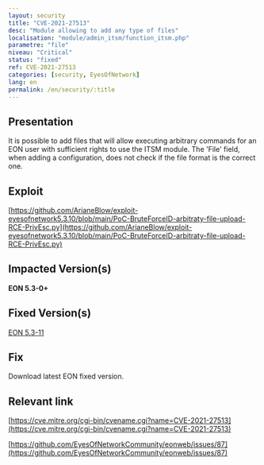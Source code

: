 ```yaml
---
layout: security
title: "CVE-2021-27513"
desc: "Module allowing to add any type of files"
localisation: "module/admin_itsm/function_itsm.php"
parametre: "file"
niveau: "Critical"
status: "fixed"
ref: CVE-2021-27513
categories: [security, EyesOfNetwork]
lang: en
permalink: /en/security/:title
---
```


## Presentation

It is possible to add files that will allow executing arbitrary commands for an EON user with sufficient rights to use the ITSM module. The 'File' field, when adding a configuration, does not check if the file format is the correct one.

## Exploit

[https://github.com/ArianeBlow/exploit-eyesofnetwork5.3.10/blob/main/PoC-BruteForceID-arbitraty-file-upload-RCE-PrivEsc.py](https://github.com/ArianeBlow/exploit-eyesofnetwork5.3.10/blob/main/PoC-BruteForceID-arbitraty-file-upload-RCE-PrivEsc.py)

## Impacted Version(s)

**EON 5.3-0+**

## Fixed Version(s)

[EON 5.3-11](https://github.com/EyesOfNetworkCommunity/eonweb/releases/tag/5.3-11)

## Fix

Download latest EON fixed version.

## Relevant link

[https://cve.mitre.org/cgi-bin/cvename.cgi?name=CVE-2021-27513](https://cve.mitre.org/cgi-bin/cvename.cgi?name=CVE-2021-27513)

[https://github.com/EyesOfNetworkCommunity/eonweb/issues/87](https://github.com/EyesOfNetworkCommunity/eonweb/issues/87)
